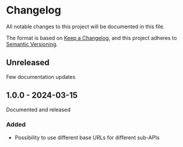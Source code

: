 # Changelog
All notable changes to this project will be documented in this file.

The format is based on [Keep a Changelog](https://keepachangelog.com/en/1.0.0/),
and this project adheres to [Semantic Versioning](https://semver.org/spec/v2.0.0.html).

## Unreleased
Few documentation updates

## 1.0.0 - 2024-03-15
Documented and released

### Added
- Possibility to use different base URLs for different sub-APIs
